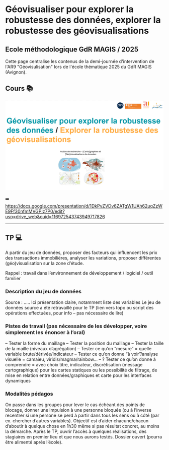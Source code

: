 # Géovisualiser pour explorer la robustesse des données, explorer la robustesse des géovisualisations
## Ecole méthodologique GdR MAGIS / 2025


Cette page centralise les contenus de la demi-journée d'intervention de l'AR9 "Géovisulisation" lors de l'école thématique 2025 du GdR MAGIS (Avignon).

## Cours 📚

<p align="center">
  <img src="https://raw.githubusercontent.com/magisAR9/EcoleMAGIS/main/contenus/CM.PNG" alt="alt text" width="600"/>
</p>

➡️ https://docs.google.com/presentation/d/1DkPvZVDv6ZATgW1UAh62uqZzWE9Ff30nfmMVGPIz7P0/edit?usp=drive_web&ouid=116972543743949717826

<hr>

## TP 💻

A partir du jeu de données, proposer des facteurs qui influencent les prix des transactions immobilières,
analyser les variations, proposer différentes (géo)visualisation sur la zone d’étude.

Rappel : travail dans l’environnement de développement / logiciel / outil familier

### Description du jeu de données
Source : .....
Ici présentation claire, notamment liste des variables
Le jeu de données source a été retravaillé pour le TP (lien vers topo ou script des opérations effectuées,
pour info – pas nécessaire de lire)


### Pistes de travail (pas nécessaire de les développer, voire simplement les énoncer à l’oral)
– Tester la forme du maillage
– Tester la position du maillage
– Tester la taille de la maille (niveaux d’agrégation)
– Tester ce qu’on “mesure” = quelle variable brute/dérivée/indicateur
– Tester ce qu’on donne “à voir”/analyse visuelle = camaieu, viridis/magma/rainbow...
– ? Tester ce qu’on donne à comprendre = avec choix titre, indicateur, discrétisation (message
cartographique) pour les cartes statiques ou les possibilité de filtrage, de mise en relation entre
données/graphiques et carte pour les interfaces dynamiques


### Modalités pédagos
On passe dans les groupes pour lever le cas échéant des points de blocage, donner une impulsion à une
personne bloquée (ou à l’inverse recentrer si une persone se perd à partir dans tous les sens ou à côté
(par ex. chercher d’autres variables). Objectif est d’aider chacune/chacun d’aboutir à quelque chose en
1h30 même si pas résultat concret, au moins la démarche.
Après le TP, ouvrir l’accès à quelques réalisations, des stagiaires en premier lieu et que nous aurons
testés. Dossier ouvert (pourra être alimenté après l’école).

